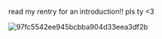 read my rentry for an introduction!! pls ty <3

![97fc5542ee945bcbba904d33eea3df2b](https://github.com/user-attachments/assets/0269b9d7-9bbe-4d43-9bc9-f3d92c12fcc7)
